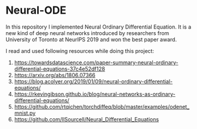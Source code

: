 # Neural-ODE
In this repository I implemented Neural Ordinary Differential Equation. It is a new kind of deep neural networks introduced by researchers from University of Toronto at NeurIPS 2019 and won the best paper award. 

I read and used following resources while doing this project:

1. https://towardsdatascience.com/paper-summary-neural-ordinary-differential-equations-37c4e52df128
2. https://arxiv.org/abs/1806.07366
3. https://blog.acolyer.org/2019/01/09/neural-ordinary-differential-equations/
4. https://rkevingibson.github.io/blog/neural-networks-as-ordinary-differential-equations/
5. https://github.com/rtqichen/torchdiffeq/blob/master/examples/odenet_mnist.py
6. https://github.com/llSourcell/Neural_Differential_Equations

